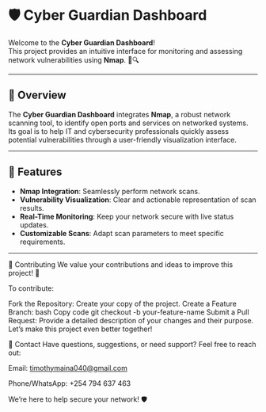 # 🛡️ Cyber Guardian Dashboard

Welcome to the **Cyber Guardian Dashboard**!  
This project provides an intuitive interface for monitoring and assessing network vulnerabilities using **Nmap**. 🚀🔍  

---

## 📜 Overview

The **Cyber Guardian Dashboard** integrates **Nmap**, a robust network scanning tool, to identify open ports and services on networked systems.  
Its goal is to help IT and cybersecurity professionals quickly assess potential vulnerabilities through a user-friendly visualization interface.

---

## 🚀 Features

- **Nmap Integration**: Seamlessly perform network scans.
- **Vulnerability Visualization**: Clear and actionable representation of scan results.
- **Real-Time Monitoring**: Keep your network secure with live status updates.
- **Customizable Scans**: Adapt scan parameters to meet specific requirements.

---

📝 Contributing
We value your contributions and ideas to improve this project! 🎉

To contribute:

Fork the Repository: Create your copy of the project.
Create a Feature Branch:
bash
Copy code
git checkout -b your-feature-name
Submit a Pull Request: Provide a detailed description of your changes and their purpose.
Let’s make this project even better together!

📧 Contact
Have questions, suggestions, or need support? Feel free to reach out:

Email: timothymaina040@gmail.com

Phone/WhatsApp: +254 794 637 463

We’re here to help secure your network! 🛡️

